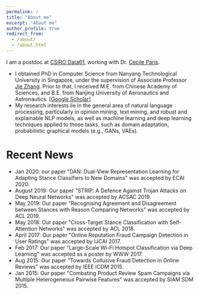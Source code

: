 ```yaml
---
permalink: /
title: "About me"
excerpt: "About me"
author_profile: true
redirect_from: 
  - /about/
  - /about.html
---
```


<!--
<p align="center">
  <img src="https://nuaaxc.github.io/files/changxu.jpg?raw=true" alt="Photo" style="width: 450px;"/> 
</p>
-->
I am a postdoc at [CSIRO Data61](https://data61.csiro.au/), working with Dr. [Cecile Paris](https://people.csiro.au/P/C/Cecile-Paris). 

* I obtained PhD in Computer Science from Nanyang Technological University in Singapore, under the supervision of Associate Professor [Jie Zhang](https://www.ntu.edu.sg/home/zhangj/). Prior to that, I received M.E. from Chinese Academy of Sciences, and B.E. from Nanjing University of Aeronautics and Astronautics. [[Google Scholar](https://scholar.google.com/citations?user=9ZuvJaAAAAAJ&hl=en)]
* My research interests lie in the general area of natural language processing, particularly in opinion mining, text mining, and robust and explainable NLP models, as well as machine learning and deep learning techniques applied to those tasks, such as domain adaptation, probabilistic graphical models (e.g., GANs, VAEs).

# Recent News
* Jan 2020: our paper "DAN: Dual-View Representation Learning for Adapting Stance Classifiers to New Domains" was accepted by ECAI 2020.
* August 2019: Our paper "STRIP: A Defence Against Trojan Attacks on Deep Neural Networks" was accepted by ACSAC 2019.
* May 2019: Our paper "Recognising Agreement and Disagreement between Stances with Reason Comparing Networks" was accepted by ACL 2019.
* May 2018: Our paper "Cross-Target Stance Classification with Self-Attention Networks" was accepted by ACL 2018.
* April 2017: Our paper "Online Reputation Fraud Campaign Detection in User Ratings" was accepted by IJCAI 2017.
* Feb 2017: Our paper "Large-Scale Wi-Fi Hotspot Classification via Deep Learning" was accepted as a poster by WWW 2017.
* Aug 2015: Our paper "Towards Collusive Fraud Detection in Online Reviews" was accepted by IEEE ICDM 2015.
* Jan 2015: Our paper "Combating Product Review Spam Campaigns via Multiple Heterogeneous Pairwise Features" was accepted by SIAM SDM 2015.
